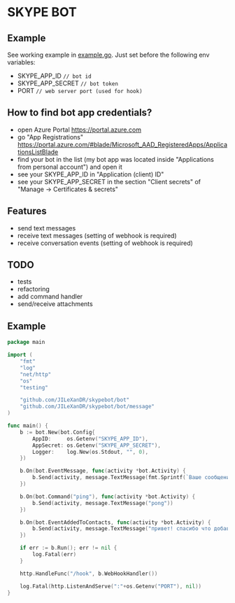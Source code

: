 # SKYPE BOT

## Example
See working example in [example.go](example.go).
Just set before the following env variables:
- SKYPE_APP_ID `// bot id`
- SKYPE_APP_SECRET `// bot token`
- PORT `// web server port (used for hook)`

## How to find bot app credentials?
- open Azure Portal https://portal.azure.com
- go "App Registrations" https://portal.azure.com/#blade/Microsoft_AAD_RegisteredApps/ApplicationsListBlade
- find your bot in the list (my bot app was located inside "Applications from personal account") and open it
- see your SKYPE_APP_ID in "Application (client) ID"
- see your SKYPE_APP_SECRET in the section "Client secrets" of "Manage -> Certificates & secrets"

## Features
- send text messages
- receive text messages (setting of webhook is required)
- receive conversation events (setting of webhook is required)

## TODO
- tests
- refactoring
- add command handler
- send/receive attachments

## Example
```go
package main

import (
	"fmt"
	"log"
	"net/http"
	"os"
	"testing"

	"github.com/JILeXanDR/skypebot/bot"
	"github.com/JILeXanDR/skypebot/bot/message"
)

func main() {
	b := bot.New(bot.Config{
		AppID:     os.Getenv("SKYPE_APP_ID"),
		AppSecret: os.Getenv("SKYPE_APP_SECRET"),
		Logger:    log.New(os.Stdout, "", 0),
	})

	b.On(bot.EventMessage, func(activity *bot.Activity) {
		b.Send(activity, message.TextMessage(fmt.Sprintf(`Ваше сообщение "%s."`, activity.Text())))
	})

	b.On(bot.Command("ping"), func(activity *bot.Activity) {
		b.Send(activity, message.TextMessage("pong"))
	})

	b.On(bot.EventAddedToContacts, func(activity *bot.Activity) {
		b.Send(activity, message.TextMessage("привет! спасибо что добавил!"))
	})

	if err := b.Run(); err != nil {
		log.Fatal(err)
	}

	http.HandleFunc("/hook", b.WebHookHandler())

	log.Fatal(http.ListenAndServe(":"+os.Getenv("PORT"), nil))
}
```
